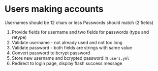 # Users making accounts

Usernames should be 12 chars or less
Passwords should match (2 fields)

1. Provide fields for username and two fields for passwords (type and retype)
2. Validate username - not already used and not too long
3. Validate password - both fields are strings with same value
4. Convert password to bcrypt password
5. Store new username and bcrypted password in `users.yml`
6. Redirect to login page, display flash success message
